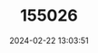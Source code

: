 ---
title: "155026"
category: "Pelates sexlineatus"
draft: false
date: 2024-02-22 13:03:51
languages:
  English: ["Sixlined Trumpeter", "Striped Terapon"]
  Undetermined: ["Bagaong", "Buriwriw", "Gun-gung"]
  Vietnamese: ["Cá Căng răng xẻ"]
---